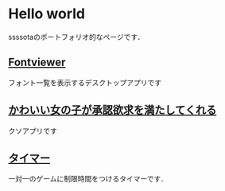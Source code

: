 # Hello world

ssssotaのポートフォリオ的なページです．

## [Fontviewer](./index.html?page=fontivewer.)

フォント一覧を表示するデスクトップアプリです

## [かわいい女の子が承認欲求を満たしてくれる](./?page=loveGirl.)

クソアプリです

## [タイマー](./?page=4mokutimer.)

一対一のゲームに制限時間をつけるタイマーです．